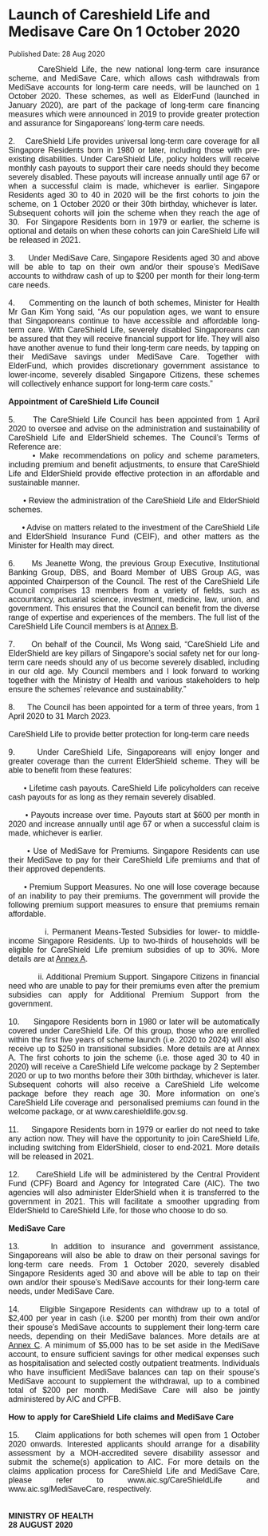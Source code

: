 <html>
    <meta http-equiv="Content-Type" content="text/html; charset=utf-8"/>
    <meta charset="utf-8"/>
    <title>Launch of Careshield Life and Medisave Care On 1 October 2020</title>
    <body><h1>Launch of Careshield Life and Medisave Care On 1 October 2020</h1>
    <p>Published Date: 28 Aug 2020</p> <p style="text-align: justify;"><span style="font-family: Arial; font-size: 16px;">&nbsp; &nbsp; &nbsp; &nbsp;CareShield Life, the new national long-term care insurance scheme, and MediSave Care, which allows cash withdrawals from MediSave accounts for long-term care needs, will be launched on 1 October 2020. These schemes, as well as ElderFund (launched in January 2020), are part of the package of long-term care financing measures which were announced in 2019 to provide greater protection and assurance for Singaporeans’ long-term care needs.<br><br>2.&nbsp; &nbsp; CareShield Life provides universal long-term care coverage for all Singapore Residents born in 1980 or later, including those with pre-existing disabilities. Under CareShield Life, policy holders will receive monthly cash payouts to support their care needs should they become severely disabled. These payouts will increase annually until age 67 or when a successful claim is made, whichever is earlier. Singapore Residents aged 30 to 40 in 2020 will be the first cohorts to join the scheme, on 1 October 2020 or their 30th birthday, whichever is later.&nbsp; Subsequent cohorts will join the scheme when they reach the age of 30.&nbsp; For Singapore Residents born in 1979 or earlier, the scheme is optional and details on when these cohorts can join CareShield Life will be released in 2021.&nbsp;<br><br>3.&nbsp; &nbsp; &nbsp;Under MediSave Care, Singapore Residents aged 30 and above will be able to tap on their own and/or their spouse’s MediSave accounts to withdraw cash of up to $200 per month for their long-term care needs.<br><br>4.&nbsp; &nbsp; &nbsp;Commenting on the launch of both schemes, Minister for Health Mr Gan Kim Yong said, “As our population ages, we want to ensure that Singaporeans continue to have accessible and affordable long-term care. With CareShield Life, severely disabled Singaporeans can be assured that they will receive financial support for life. They will also have another avenue to fund their long-term care needs, by tapping on their MediSave savings under MediSave Care. Together with ElderFund, which provides discretionary government assistance to lower-income, severely disabled Singapore Citizens, these schemes will collectively enhance support for long-term care costs.”<br><br><strong>Appointment of CareShield Life Council</strong><br><br>5.&nbsp; &nbsp; &nbsp;The CareShield Life Council has been appointed from 1 April 2020 to oversee and advise on the administration and sustainability of CareShield Life and ElderShield schemes. The Council’s Terms of Reference are:<br>&nbsp; &nbsp; &nbsp; • Make recommendations on policy and scheme parameters, including premium and benefit adjustments, to ensure that CareShield Life and ElderShield provide effective protection in an affordable and sustainable manner.<br><br>&nbsp; &nbsp; &nbsp; • Review the administration of the CareShield Life and ElderShield schemes.<br><br>&nbsp; &nbsp; &nbsp; • Advise on matters related to the investment of the CareShield Life and ElderShield Insurance Fund (CEIF), and other matters as the Minister for Health may direct.<br><br>6.&nbsp; &nbsp; &nbsp;Ms Jeanette Wong, the previous Group Executive, Institutional Banking Group, DBS, and Board Member of UBS Group AG, was appointed Chairperson of the Council. The rest of the CareShield Life Council comprises 13 members from a variety of fields, such as accountancy, actuarial science, investment, medicine, law, union, and government. This ensures that the Council can benefit from the diverse range of expertise and experiences of the members. The full list of the CareShield Life Council members is at <a href="/docs/librariesprovider5/default-document-library/annex-ba3a2b86dfc204443b10c004fd4212526.pdf?sfvrsn=7f9a1ef8_0" title="Annex B">Annex B</a>.<br><br>7.&nbsp; &nbsp; &nbsp;On behalf of the Council, Ms Wong said, “CareShield Life and ElderShield are key pillars of Singapore’s social safety net for our long-term care needs should any of us become severely disabled, including in our old age. My Council members and I look forward to working together with the Ministry of Health and various stakeholders to help ensure the schemes’ relevance and sustainability.”<br><br>8.&nbsp; &nbsp; &nbsp;The Council has been appointed for a term of three years, from 1 April 2020 to 31 March 2023.<br><br>CareShield Life to provide better protection for long-term care needs<br><br>9.&nbsp; &nbsp; &nbsp;Under CareShield Life, Singaporeans will enjoy longer and greater coverage than the current ElderShield scheme. They will be able to benefit from these features:<br><br>&nbsp; &nbsp; &nbsp; • Lifetime cash payouts. CareShield Life policyholders can receive cash payouts for as long as they remain severely disabled.&nbsp;&nbsp;<br><br>&nbsp; &nbsp; &nbsp; • Payouts increase over time. Payouts start at $600 per month in 2020 and increase annually until age 67 or when a successful claim is made, whichever is earlier.<br><br>&nbsp; &nbsp; &nbsp; • Use of MediSave for Premiums. Singapore Residents can use their MediSave to pay for their CareShield Life premiums and that of their approved dependents.&nbsp;<br><br>&nbsp; &nbsp; &nbsp; • Premium Support Measures. No one will lose coverage because of an inability to pay their premiums. The government will provide the following premium support measures to ensure that premiums remain affordable.&nbsp;<br><br>&nbsp; &nbsp; &nbsp; &nbsp; &nbsp; &nbsp;i. Permanent Means-Tested Subsidies for lower- to middle-income Singapore Residents. Up to two-thirds of households will be eligible for CareShield Life premium subsidies of up to 30%. More details are at <a href="/docs/librariesprovider5/default-document-library/annex-aa92c2d11278947e1845bd95cdc3e1493.pdf?sfvrsn=da4b5b9d_0" title="Annex A">Annex A</a>.<br><br>&nbsp; &nbsp; &nbsp; &nbsp; &nbsp; &nbsp;ii. Additional Premium Support. Singapore Citizens in financial need who are unable to pay for their premiums even after the premium subsidies can apply for Additional Premium Support from the government.<br><br>10.&nbsp; &nbsp; &nbsp;Singapore Residents born in 1980 or later will be automatically covered under CareShield Life. Of this group, those who are enrolled within the first five years of scheme launch (i.e. 2020 to 2024) will also receive up to $250 in transitional subsidies. More details are at Annex A. The first cohorts to join the scheme (i.e. those aged 30 to 40 in 2020) will receive a CareShield Life welcome package by 2 September 2020 or up to two months before their 30th birthday, whichever is later. Subsequent cohorts will also receive a CareShield Life welcome package before they reach age 30. More information on one’s CareShield Life coverage and&nbsp; personalised premiums can found in the welcome package, or at www.careshieldlife.gov.sg.<br><br>11.&nbsp; &nbsp; &nbsp;Singapore Residents born in 1979 or earlier do not need to take any action now. They will have the opportunity to join CareShield Life, including switching from ElderShield, closer to end-2021. More details will be released in 2021.<br><br>12.&nbsp; &nbsp; &nbsp;CareShield Life will be administered by the Central Provident Fund (CPF) Board and Agency for Integrated Care (AIC). The two agencies will also administer ElderShield when it is transferred to the government in 2021. This will facilitate a smoother upgrading from ElderShield to CareShield Life, for those who choose to do so.<br><br><strong>MediSave Care</strong><br><br>13.&nbsp; &nbsp; &nbsp;In addition to insurance and government assistance, Singaporeans will also be able to draw on their personal savings for long-term care needs. From 1 October 2020, severely disabled Singapore Residents aged 30 and above will be able to tap on their own and/or their spouse’s MediSave accounts for their long-term care needs, under MediSave Care.&nbsp;<br><br>14.&nbsp; &nbsp; &nbsp;Eligible Singapore Residents can withdraw up to a total of $2,400 per year in cash (i.e. $200 per month) from their own and/or their spouse’s MediSave accounts to supplement their long-term care needs, depending on their MediSave balances. More details are at <a href="/docs/librariesprovider5/default-document-library/annex-c15179c004c574d36b1f8634d6ac86b8c.pdf?sfvrsn=70e5a4ea_0" title="Annex C">Annex C</a>. A minimum of $5,000 has to be set aside in the MediSave account, to ensure sufficient savings for other medical expenses such as hospitalisation and selected costly outpatient treatments. Individuals who have insufficient MediSave balances can tap on their spouse’s MediSave account to supplement the withdrawal, up to a combined total of $200 per month.&nbsp; MediSave Care will also be jointly administered by AIC and CPFB.<br><br><strong>How to apply for CareShield Life claims and MediSave Care</strong><br><br>15.&nbsp; &nbsp; &nbsp;Claim applications for both schemes will open from 1 October 2020 onwards. Interested applicants should arrange for a disability assessment by a MOH-accredited severe disability assessor and submit the scheme(s) application to AIC. For more details on the claims application process for CareShield Life and MediSave Care, please refer to www.aic.sg/CareShieldLife and www.aic.sg/MediSaveCare, respectively.<br><br><br><strong>MINISTRY OF HEALTH&nbsp;<br>28 AUGUST 2020</strong><br></span></p><div style="text-align: justify;"><span style="font-size: 16px;"><br></span></div></body>
</html>